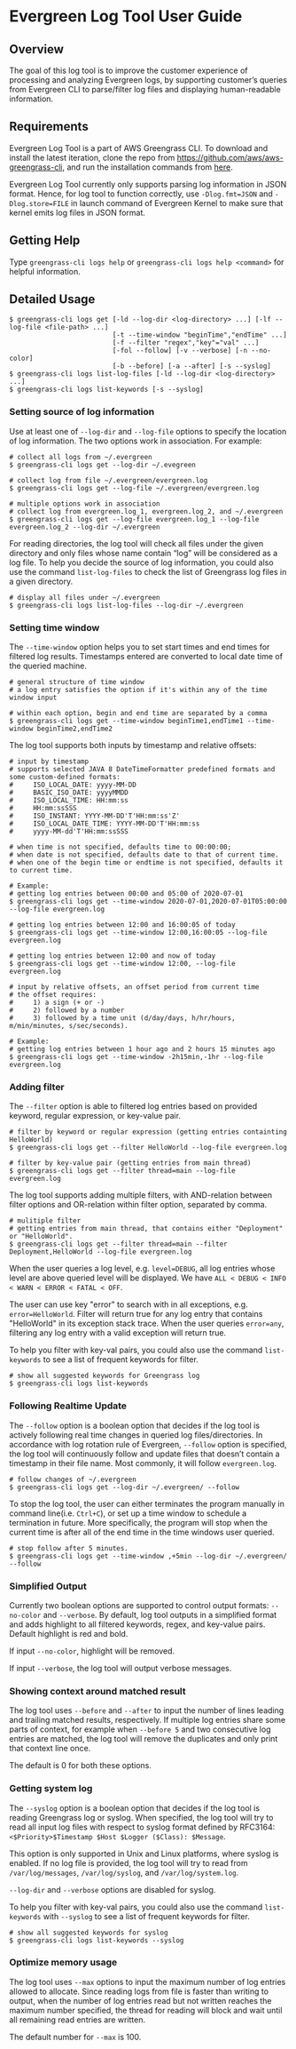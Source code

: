 # Evergreen Log Tool User Guide

## Overview

The goal of this log tool is to improve the customer experience of processing and analyzing Evergreen logs,
 by supporting customer’s queries from Evergreen CLI to parse/filter log files and displaying human-readable information.

## Requirements

Evergreen Log Tool is a part of AWS Greengrass CLI. To download and install the latest iteration, clone the repo 
from https://github.com/aws/aws-greengrass-cli, and run the installation commands from [here](https://github.com/aws/aws-greengrass-cli/blob/master/README.md#installation).

Evergreen Log Tool currently only supports parsing log information in JSON format. Hence, for log tool to function
 correctly, use ``-Dlog.fmt=JSON`` and ``-Dlog.store=FILE`` in launch command of Evergreen Kernel to make sure that kernel emits log files in JSON format.

## Getting Help

Type ``greengrass-cli logs help`` or ``greengrass-cli logs help <command>`` for helpful information.

## Detailed Usage
```
$ greengrass-cli logs get [-ld --log-dir <log-directory> ...] [-lf --log-file <file-path> ...]
                          [-t --time-window "beginTime","endTime" ...]
                          [-f --filter "regex","key"="val" ...]
                          [-fol --follow] [-v --verbose] [-n --no-color]
                          [-b --before] [-a --after] [-s --syslog]
$ greengrass-cli logs list-log-files [-ld --log-dir <log-directory> ...]
$ greengrass-cli logs list-keywords [-s --syslog]
```

### Setting source of log information

Use at least one of ``--log-dir`` and ``--log-file`` options to specify the location of log information. The two options
 work in association. For example:
```
# collect all logs from ~/.evergreen
$ greengrass-cli logs get --log-dir ~/.evegreen

# collect log from file ~/.evergreen/evergreen.log
$ greengrass-cli logs get --log-file ~/.evergreen/evergreen.log

# multiple options work in association
# collect log from evergreen.log_1, evergreen.log_2, and ~/.evergreen
$ greengrass-cli logs get --log-file evergreen.log_1 --log-file evergreen.log_2 --log-dir ~/.evergreen
```

For reading directories, the log tool will check all files under the given directory and only files whose name contain
 “log” will be considered as a log file. To help you decide the source of log information, you could also use the 
 command ``list-log-files`` to check the list of Greengrass log files in a given directory.
 
```
# display all files under ~/.evergreen
$ greengrass-cli logs list-log-files --log-dir ~/.evergreen
```

### Setting time window

The ``--time-window`` option helps you to set start times and end times for filtered log results.
 Timestamps entered are converted to local date time of the queried machine. 
 
```
# general structure of time window
# a log entry satisfies the option if it's within any of the time window input

# within each option, begin and end time are separated by a comma
$ greengrass-cli logs get --time-window beginTime1,endTime1 --time-window beginTime2,endTime2
```

The log tool supports both inputs by timestamp and relative offsets:
```
# input by timestamp
# supports selected JAVA 8 DateTimeFormatter predefined formats and some custom-defined formats:
#     ISO_LOCAL_DATE: yyyy-MM-DD
#     BASIC_ISO_DATE: yyyyMMDD
#     ISO_LOCAL_TIME: HH:mm:ss
#     HH:mm:ssSSS
#     ISO_INSTANT: YYYY-MM-DD'T'HH:mm:ss'Z'
#     ISO_LOCAL_DATE_TIME: YYYY-MM-DD'T'HH:mm:ss
#     yyyy-MM-dd'T'HH:mm:ssSSS

# when time is not specified, defaults time to 00:00:00;
# when date is not specified, defaults date to that of current time.
# when one of the begin time or endtime is not specified, defaults it to current time.

# Example:
# getting log entries between 00:00 and 05:00 of 2020-07-01
$ greengrass-cli logs get --time-window 2020-07-01,2020-07-01T05:00:00 --log-file evergreen.log

# getting log entries between 12:00 and 16:00:05 of today
$ greengrass-cli logs get --time-window 12:00,16:00:05 --log-file evergreen.log

# getting log entries between 12:00 and now of today
$ greengrass-cli logs get --time-window 12:00, --log-file evergreen.log
```

```
# input by relative offsets, an offset period from current time
# the offset requires: 
#     1) a sign (+ or -) 
#     2) followed by a number 
#     3) followed by a time unit (d/day/days, h/hr/hours, m/min/minutes, s/sec/seconds).

# Example: 
# getting log entries between 1 hour ago and 2 hours 15 minutes ago
$ greengrass-cli logs get --time-window -2h15min,-1hr --log-file evergreen.log
```

### Adding filter

The ``--filter`` option is able to filtered log entries based on provided keyword, regular expression, or key-value pair.

```
# filter by keyword or regular expression (getting entries containting HelloWorld)
$ greengrass-cli logs get --filter HelloWorld --log-file evergreen.log

# filter by key-value pair (getting entries from main thread)
$ greengrass-cli logs get --filter thread=main --log-file evergreen.log
```

The log tool supports adding multiple filters, with AND-relation between filter options and OR-relation within filter 
option, separated by comma.
```
# mulitiple filter
# getting entries from main thread, that contains either "Deployment" or "HelloWorld".
$ greengrass-cli logs get --filter thread=main --filter Deployment,HelloWorld --log-file evergreen.log
```
When the user queries a log level, e.g. ``level=DEBUG``, all log entries whose level are above queried level will 
be displayed. We have ``ALL < DEBUG < INFO < WARN < ERROR < FATAL < OFF``.

The user can use key "error" to search with in all exceptions, e.g. ``error=HelloWorld``. Filter will return true for
any log entry that contains "HelloWorld" in its exception stack trace. When the user queries ``error=any``,
filtering any log entry with a valid exception will return true.

To help you filter with key-val pairs, you could also use the command ``list-keywords`` to see a list of frequent keywords
for filter.
```
# show all suggested keywords for Greengrass log
$ greengrass-cli logs list-keywords
```

### Following Realtime Update

The ``--follow`` option is a boolean option that decides if the log tool is actively following real time changes in 
queried log files/directories. In accordance with log rotation rule of Evergreen, ``--follow`` option is specified, 
the log tool will continuously follow and update files that doesn’t contain a timestamp in their file name. 
Most commonly, it will follow ``evergreen.log``.

```
# follow changes of ~/.evergreen
$ greengrass-cli logs get --log-dir ~/.evergreen/ --follow
```

To stop the log tool, the user can either terminates the program manually in command line(i.e. ``Ctrl+C``), or set up a time
 window to schedule a termination in future. More specifically, the program will stop when the current time is after all
  of the end time in the time windows user queried.

```
# stop follow after 5 minutes.
$ greengrass-cli logs get --time-window ,+5min --log-dir ~/.evergreen/ --follow
```
### Simplified Output
Currently two boolean options are supported to control output formats: ``--no-color`` and ``--verbose``.
By default, log tool outputs in a simplified format and adds highlight to all filtered keywords, regex,
 and key-value pairs. Default highlight is red and bold.

If input ``--no-color``, highlight will be removed.

If input ``--verbose``, the log tool will output verbose messages.

### Showing context around matched result
The log tool uses ``--before`` and ``--after`` to input the number of lines leading and trailing matched results, respectively.
If multiple log entries share some parts of context, for example when ``--before 5`` and two consecutive log entries are matched,
 the log tool will remove the duplicates and only print that context line once.

The default is 0 for both these options.

### Getting system log
The ``--syslog`` option is a boolean option that decides if the log tool is reading Greengrass log or syslog.
When specified, the log tool will try to read all input log files with respect to syslog format defined by RFC3164: 
``<$Priority>$Timestamp $Host $Logger ($Class): $Message``.

This option is only supported in Unix and Linux platforms, where syslog is enabled. If no log file is provided,
the log tool will try to read from ``/var/log/messages``, ``/var/log/syslog``, and ``/var/log/system.log``. 

``--log-dir`` and ``--verbose`` options are disabled for syslog.

To help you filter with key-val pairs, you could also use the command ``list-keywords`` with ``--syslog`` to see
a list of frequent keywords for filter.
```
# show all suggested keywords for syslog
$ greengrass-cli logs list-keywords --syslog
```

### Optimize memory usage
The log tool uses ``--max`` options to input the maximum number of log entries allowed to allocate. 
Since reading logs from file is faster than writing to output, when the number of log entries read but not written
reaches the maximum number specified, the thread for reading will block and wait until all remaining read entries are 
written. 

The default number for ``--max`` is 100.
